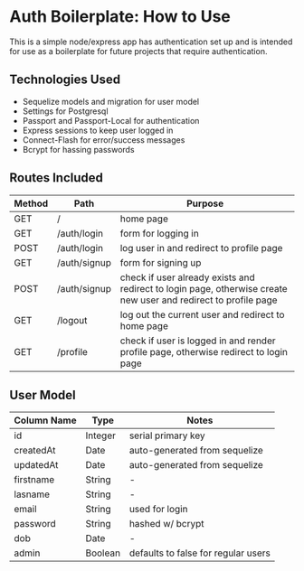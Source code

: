 # Auth Boilerplate: How to Use

This is a simple node/express app has authentication set up and is intended for use as a boilerplate for future projects that require authentication.

## Technologies Used
* Sequelize models and migration for user model
* Settings for Postgresql
* Passport and Passport-Local for authentication
* Express sessions to keep user logged in
* Connect-Flash for error/success messages
* Bcrypt for hassing passwords

## Routes Included
| Method | Path | Purpose |
| ------ | ------------ | -------------------------------------------------------- |
| GET | / | home page 
| GET | /auth/login | form for logging in
| POST | /auth/login | log user in and redirect to profile page |
| GET | /auth/signup | form for signing up |
| POST | /auth/signup | check if user already exists and redirect to login page, otherwise create new user and redirect to profile page |
| GET | /logout | log out the current user and redirect to home page |
| GET | /profile | check if user is logged in and render profile page, otherwise redirect to login page |

## User Model
| Column Name | Type | Notes |
| ----------- | ---- | ------------- |
| id | Integer | serial primary key |
| createdAt | Date | auto-generated from sequelize |
| updatedAt | Date | auto-generated from sequelize |
| firstname | String | - |
| lasname | String | - |
| email | String | used for login |
| password | String | hashed w/ bcrypt |
| dob | Date | - |
| admin | Boolean | defaults to false for regular users |
